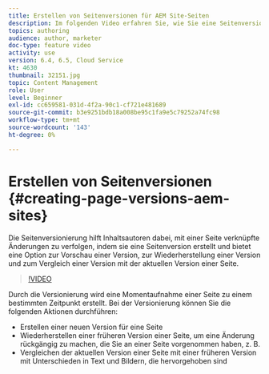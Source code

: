 ```yaml
---
title: Erstellen von Seitenversionen für AEM Site-Seiten
description: Im folgenden Video erfahren Sie, wie Sie eine Seitenversion erstellen, eine Vorschau anzeigen, eine Seitenversion wiederherstellen und die aktuelle Seitenversion mit einer gespeicherten Seitenversion vergleichen.
topics: authoring
audience: author, marketer
doc-type: feature video
activity: use
version: 6.4, 6.5, Cloud Service
kt: 4630
thumbnail: 32151.jpg
topic: Content Management
role: User
level: Beginner
exl-id: cc659581-031d-4f2a-90c1-cf721e481689
source-git-commit: b3e9251bdb18a008be95c1fa9e5c79252a74fc98
workflow-type: tm+mt
source-wordcount: '143'
ht-degree: 0%

---
```


# Erstellen von Seitenversionen {#creating-page-versions-aem-sites}

Die Seitenversionierung hilft Inhaltsautoren dabei, mit einer Seite verknüpfte Änderungen zu verfolgen, indem sie eine Seitenversion erstellt und bietet eine Option zur Vorschau einer Version, zur Wiederherstellung einer Version und zum Vergleich einer Version mit der aktuellen Version einer Seite.

>[!VIDEO](https://video.tv.adobe.com/v/32151?quality=12&learn=on)

Durch die Versionierung wird eine Momentaufnahme einer Seite zu einem bestimmten Zeitpunkt erstellt. Bei der Versionierung können Sie die folgenden Aktionen durchführen:
* Erstellen einer neuen Version für eine Seite
* Wiederherstellen einer früheren Version einer Seite, um eine Änderung rückgängig zu machen, die Sie an einer Seite vorgenommen haben, z. B.
* Vergleichen der aktuellen Version einer Seite mit einer früheren Version mit Unterschieden in Text und Bildern, die hervorgehoben sind
